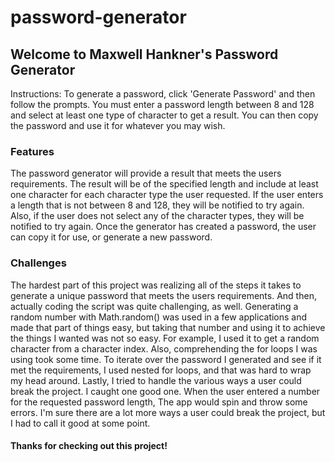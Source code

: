 # password-generator

## Welcome to Maxwell Hankner's Password Generator
Instructions: To generate a password, click 'Generate Password' and then follow the prompts. You must enter a password length between 8 and 128 and select at least one type of character to get a result. You can then copy the password and use it for whatever you may wish.

### Features
The password generator will provide a result that meets the users requirements. The result will be of the specified length and include at least one character for each character type the user requested. If the user enters a length that is not between 8 and 128, they will be notified to try again. Also, if the user does not select any of the character types, they will be notified to try again. Once the generator has created a password, the user can copy it for use, or generate a new password.

### Challenges
The hardest part of this project was realizing all of the steps it takes to generate a unique password that meets the users requirements. And then, actually coding the script was quite challenging, as well. Generating a random number with Math.random() was used in a few applications and made that part of things easy, but taking that number and using it to achieve the things I wanted was not so easy. For example, I used it to get a random character from a character index. Also, comprehending the for loops I was using took some time. To iterate over the password I generated and see if it met the requirements, I used nested for loops, and that was hard to wrap my head around. Lastly, I tried to handle the various ways a user could break the project. I caught one good one. When the user entered a number for the requested password length, The app would spin and throw some errors. I'm sure there are a lot more ways a user could break the project, but I had to call it good at some point.

#### Thanks for checking out this project!